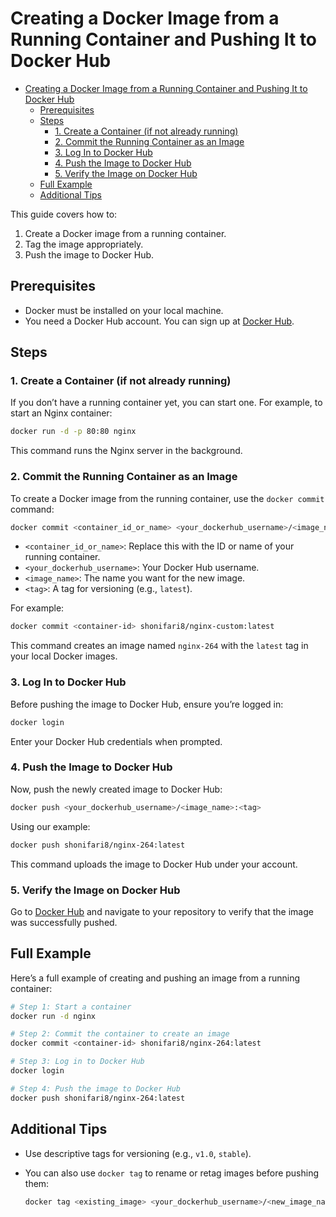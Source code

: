# Creating a Docker Image from a Running Container and Pushing It to Docker Hub

- [Creating a Docker Image from a Running Container and Pushing It to Docker Hub](#creating-a-docker-image-from-a-running-container-and-pushing-it-to-docker-hub)
  - [Prerequisites](#prerequisites)
  - [Steps](#steps)
    - [1. Create a Container (if not already running)](#1-create-a-container-if-not-already-running)
    - [2. Commit the Running Container as an Image](#2-commit-the-running-container-as-an-image)
    - [3. Log In to Docker Hub](#3-log-in-to-docker-hub)
    - [4. Push the Image to Docker Hub](#4-push-the-image-to-docker-hub)
    - [5. Verify the Image on Docker Hub](#5-verify-the-image-on-docker-hub)
  - [Full Example](#full-example)
  - [Additional Tips](#additional-tips)


This guide covers how to:

1. Create a Docker image from a running container.
2. Tag the image appropriately.
3. Push the image to Docker Hub.

## Prerequisites

- Docker must be installed on your local machine.
- You need a Docker Hub account. You can sign up at [Docker Hub](https://hub.docker.com/).

## Steps

### 1. Create a Container (if not already running)

If you don’t have a running container yet, you can start one. For example, to start an Nginx container:

```bash
docker run -d -p 80:80 nginx
```

This command runs the Nginx server in the background.

### 2. Commit the Running Container as an Image

To create a Docker image from the running container, use the `docker commit` command:

```bash
docker commit <container_id_or_name> <your_dockerhub_username>/<image_name>:<tag>
```

- `<container_id_or_name>`: Replace this with the ID or name of your running container.
- `<your_dockerhub_username>`: Your Docker Hub username.
- `<image_name>`: The name you want for the new image.
- `<tag>`: A tag for versioning (e.g., `latest`).

For example:

```bash
docker commit <container-id> shonifari8/nginx-custom:latest
```

This command creates an image named `nginx-264` with the `latest` tag in your local Docker images.

### 3. Log In to Docker Hub

Before pushing the image to Docker Hub, ensure you’re logged in:

```bash
docker login
```

Enter your Docker Hub credentials when prompted.

### 4. Push the Image to Docker Hub

Now, push the newly created image to Docker Hub:

```bash
docker push <your_dockerhub_username>/<image_name>:<tag>
```

Using our example:

```bash
docker push shonifari8/nginx-264:latest
```

This command uploads the image to Docker Hub under your account.

### 5. Verify the Image on Docker Hub

Go to [Docker Hub](https://hub.docker.com/) and navigate to your repository to verify that the image was successfully pushed.

## Full Example

Here’s a full example of creating and pushing an image from a running container:

```bash
# Step 1: Start a container
docker run -d nginx

# Step 2: Commit the container to create an image
docker commit <container-id> shonifari8/nginx-264:latest

# Step 3: Log in to Docker Hub
docker login

# Step 4: Push the image to Docker Hub
docker push shonifari8/nginx-264:latest
```

## Additional Tips

- Use descriptive tags for versioning (e.g., `v1.0`, `stable`).
- You can also use `docker tag` to rename or retag images before pushing them:

  ```bash
  docker tag <existing_image> <your_dockerhub_username>/<new_image_name>:<new_tag>
  ```
